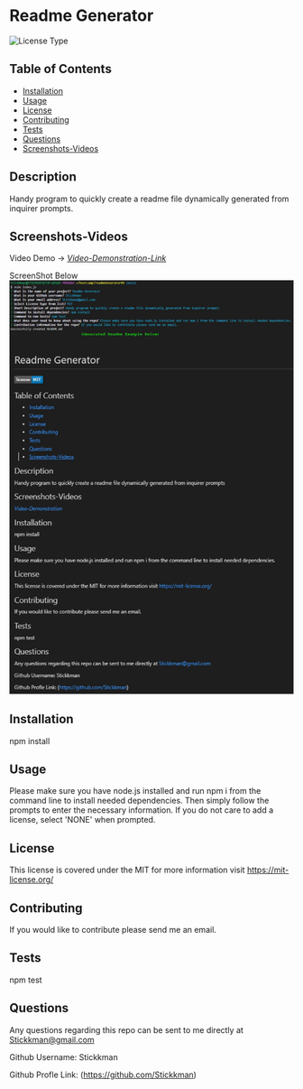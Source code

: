 # Readme Generator
![License Type](https://shields.io/badge/license-MIT-blue)
## Table of Contents
* [Installation](#installation)
* [Usage](#usage)
* [License](#license)
* [Contributing](#contributing)
* [Tests](#tests)
* [Questions](#questions)
* [Screenshots-Videos](#screenshots-videos)
## Description
Handy program to quickly create a readme file dynamically generated from inquirer prompts.
## Screenshots-Videos
Video Demo -> [*Video-Demonstration-Link*](https://drive.google.com/file/d/1pWE4ZEX0AYAOu057vXdhiOgH0oiZ011Y/view)

ScreenShot Below
![Application Demo Screenshot](https://github.com/Stickkman/readmeGenerator09/blob/main/screenshot/screenshot.jpg?raw=true)
## Installation
npm install
## Usage
Please make sure you have node.js installed and run npm i from the command line to install needed dependencies.
Then simply follow the prompts to enter the necessary information.  If you do not care to add a license, select 'NONE'
when prompted.
## License
This license is covered under the MIT
 for more information visit https://mit-license.org/
## Contributing
If you would like to contribute please send me an email.
## Tests
npm test
## Questions
Any questions regarding this repo can be sent to me directly at Stickkman@gmail.com

Github Username: Stickkman

Github Profle Link: (https://github.com/Stickkman)


